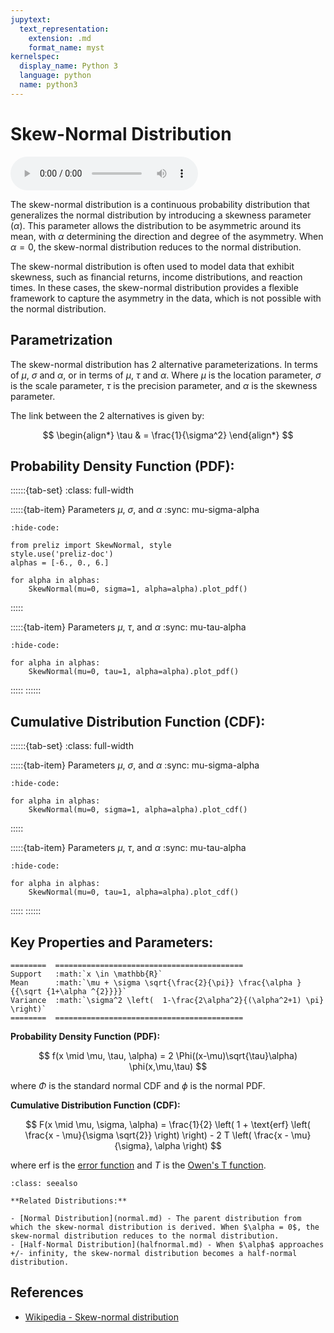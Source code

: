 ```yaml
---
jupytext:
  text_representation:
    extension: .md
    format_name: myst
kernelspec:
  display_name: Python 3
  language: python
  name: python3
---
```

# Skew-Normal Distribution

<audio controls> <source src="../../_static/skewnormal.mp3" type="audio/mpeg"> This browser cannot play the pronunciation audio file for this distribution. </audio>

The skew-normal distribution is a continuous probability distribution that generalizes the normal distribution by introducing a skewness parameter ($\alpha$). This parameter allows the distribution to be asymmetric around its mean, with $\alpha$ determining the direction and degree of the asymmetry. When $\alpha = 0$, the skew-normal distribution reduces to the normal distribution.

The skew-normal distribution is often used to model data that exhibit skewness, such as financial returns, income distributions, and reaction times. In these cases, the skew-normal distribution provides a flexible framework to capture the asymmetry in the data, which is not possible with the normal distribution.

## Parametrization

The skew-normal distribution has 2 alternative parameterizations. In terms of $\mu$, $\sigma$ and $\alpha$, or in terms of $\mu$, $\tau$ and $\alpha$. 
Where $\mu$ is the location parameter, $\sigma$ is the scale parameter, $\tau$ is the precision parameter, and $\alpha$ is the skewness parameter.

The link between the 2 alternatives is given by:

$$
\begin{align*}
\tau & = \frac{1}{\sigma^2}
\end{align*}
$$

## Probability Density Function (PDF):

::::::{tab-set}
:class: full-width

:::::{tab-item} Parameters $\mu$, $\sigma$, and $\alpha$
:sync: mu-sigma-alpha
```{jupyter-execute}
:hide-code:

from preliz import SkewNormal, style
style.use('preliz-doc')
alphas = [-6., 0., 6.]

for alpha in alphas:
    SkewNormal(mu=0, sigma=1, alpha=alpha).plot_pdf()
```
:::::

:::::{tab-item} Parameters $\mu$, $\tau$, and $\alpha$
:sync: mu-tau-alpha

```{jupyter-execute}
:hide-code:

for alpha in alphas:
    SkewNormal(mu=0, tau=1, alpha=alpha).plot_pdf()
```
:::::
::::::

## Cumulative Distribution Function (CDF):

::::::{tab-set}
:class: full-width

:::::{tab-item} Parameters $\mu$, $\sigma$, and $\alpha$
:sync: mu-sigma-alpha
```{jupyter-execute}
:hide-code:

for alpha in alphas:
    SkewNormal(mu=0, sigma=1, alpha=alpha).plot_cdf()
```
:::::

:::::{tab-item} Parameters $\mu$, $\tau$, and $\alpha$
:sync: mu-tau-alpha

```{jupyter-execute}
:hide-code:

for alpha in alphas:
    SkewNormal(mu=0, tau=1, alpha=alpha).plot_cdf()
```
:::::
::::::

## Key Properties and Parameters:

```{eval-rst}
========  ==========================================
Support   :math:`x \in \mathbb{R}`
Mean      :math:`\mu + \sigma \sqrt{\frac{2}{\pi}} \frac{\alpha }{{\sqrt {1+\alpha ^{2}}}}`
Variance  :math:`\sigma^2 \left(  1-\frac{2\alpha^2}{(\alpha^2+1) \pi} \right)`
========  ==========================================
```

**Probability Density Function (PDF):**

$$
f(x \mid \mu, \tau, \alpha) = 2 \Phi((x-\mu)\sqrt{\tau}\alpha) \phi(x,\mu,\tau)
$$

where $\Phi$ is the standard normal CDF and $\phi$ is the normal PDF.

**Cumulative Distribution Function (CDF):**

$$
F(x \mid \mu, \sigma, \alpha) = \frac{1}{2} \left( 1 + \text{erf} \left( \frac{x - \mu}{\sigma \sqrt{2}} \right) \right) - 2 T \left( \frac{x - \mu}{\sigma}, \alpha \right)
$$

where $\text{erf}$ is the [error function](https://en.wikipedia.org/wiki/Error_function) and $T$ is the [Owen's T function](https://en.wikipedia.org/wiki/Owen%27s_T_function).

```{seealso}
:class: seealso

**Related Distributions:**

- [Normal Distribution](normal.md) - The parent distribution from which the skew-normal distribution is derived. When $\alpha = 0$, the skew-normal distribution reduces to the normal distribution.
- [Half-Normal Distribution](halfnormal.md) - When $\alpha$ approaches +/- infinity, the skew-normal distribution becomes a half-normal distribution.
```

## References

- [Wikipedia - Skew-normal distribution](https://en.wikipedia.org/wiki/Skew_normal_distribution)
